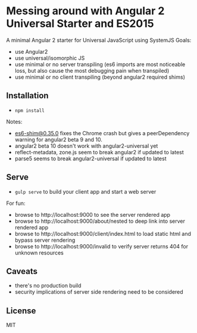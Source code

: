 # Messing around with Angular 2 Universal Starter and ES2015

A minimal Angular 2 starter for Universal JavaScript using SystemJS
Goals:
* use Angular2
* use universal/isomorphic JS
* use minimal or no server transpiling (es6 imports are most noticeable loss,
  but also cause the most debugging pain when transpiled)
* use minimal or no client transpiling (beyond angular2 required shims)

## Installation

* `npm install`

Notes:
* es6-shim@0.35.0 fixes the Chrome crash but gives a peerDependency warning for angular2 beta 9 and 10.
* angular2 beta 10 doesn't work with angular2-universal yet
* reflect-metadata, zone.js seem to break angular2 if updated to latest
* parse5 seems to break angular2-universal if updated to latest

## Serve

* `gulp serve` to build your client app and start a web server

For fun:
* browse to http://localhost:9000 to see the server rendered app
* browse to http://localhost:9000/about/nested to deep link into server rendered app
* browse to http://localhost:9000/client/index.html to load static html and bypass server rendering
* browse to http://localhost:9000/invalid to verify server returns 404 for unknown resources

## Caveats

* there's no production build
* security implications of server side rendering need to be considered

## License

MIT

